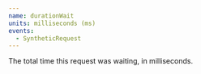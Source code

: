 ```yaml
---
name: durationWait
units: milliseconds (ms)
events:
  - SyntheticRequest
---
```


The total time this request was waiting, in milliseconds.